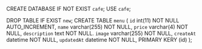CREATE DATABASE IF NOT EXIST `cafe`;
USE `cafe`;

DROP TABLE IF EXIST `new`;
CREATE TABLE `menu` (
    `id` int(11) NOT NULL AUTO_INCREMENT,
    `name` varchar(255) NOT NULL,
    `price` varchar(4) NOT NULL,
    `description` text NOT NULL.
    `image` varchar(255) NOT NULL,
    `createAt` datetime NOT NULL,
    `updatedAt` datetime NOT NULL,
    PRIMARY KERY (id)
);

